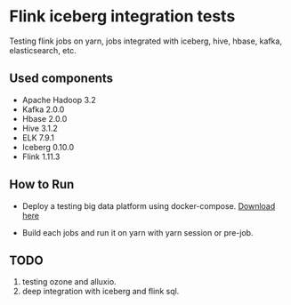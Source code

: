 # Flink iceberg integration tests 
Testing flink jobs on yarn, jobs integrated with iceberg, hive, hbase, kafka, elasticsearch, etc.

## Used components

* Apache Hadoop 3.2
* Kafka 2.0.0
* Hbase 2.0.0
* Hive 3.1.2
* ELK 7.9.1
* Iceberg 0.10.0
* Flink 1.11.3

## How to Run

* Deploy a testing big data platform using docker-compose. [Download here](https://github.com/spancer/bigdata-docker-compose/tree/flink-yarn)

* Build each jobs and run it on yarn with yarn session or pre-job. 

## TODO
1. testing ozone and alluxio.
2. deep integration with iceberg and flink sql.